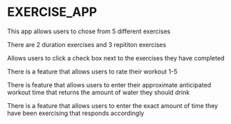 # EXERCISE_APP

This app allows users to chose from 5 different exercises

There are 2 duration exercises and 3 repititon exercises

Allows users to click a check box next to the exercises they have completed

There is a feature that allows users to rate their workout 1-5

There is feature that allows users to enter their approximate anticipated workout time that returns the amount of water they should drink

There is a feature that allows users to enter the exact amount of time they have been exercising that responds accordingly